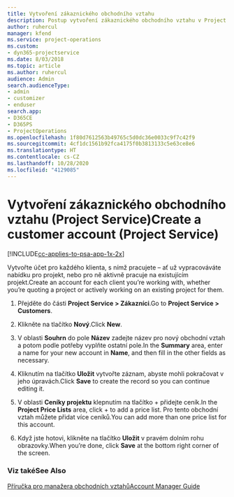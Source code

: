 ```yaml
---
title: Vytvoření zákaznického obchodního vztahu
description: Postup vytvoření zákaznického obchodního vztahu v Project Service
author: ruhercul
manager: kfend
ms.service: project-operations
ms.custom:
- dyn365-projectservice
ms.date: 8/03/2018
ms.topic: article
ms.author: ruhercul
audience: Admin
search.audienceType:
- admin
- customizer
- enduser
search.app:
- D365CE
- D365PS
- ProjectOperations
ms.openlocfilehash: 1f80d7612563b49765c5d0dc36e0033c9f7c42f9
ms.sourcegitcommit: 4cf1dc1561b92fca4175f0b3813133c5e63ce8e6
ms.translationtype: HT
ms.contentlocale: cs-CZ
ms.lasthandoff: 10/28/2020
ms.locfileid: "4129085"
---
```

# <a name="create-a-customer-account-project-service"></a><span data-ttu-id="ec081-103">Vytvoření zákaznického obchodního vztahu (Project Service)</span><span class="sxs-lookup"><span data-stu-id="ec081-103">Create a customer account (Project Service)</span></span>

[!INCLUDE[cc-applies-to-psa-app-1x-2x](../includes/cc-applies-to-psa-app-1x-2x.md)]

<span data-ttu-id="ec081-104">Vytvořte účet pro každého klienta, s nímž pracujete – ať už vypracováváte nabídku pro projekt, nebo pro ně aktivně pracuje na existujícím projekt.</span><span class="sxs-lookup"><span data-stu-id="ec081-104">Create an account for each client you’re working with, whether you’re quoting a project or actively working on an existing project for them.</span></span>  
  
1.  <span data-ttu-id="ec081-105">Přejděte do části **Project Service > Zákazníci**.</span><span class="sxs-lookup"><span data-stu-id="ec081-105">Go to **Project Service > Customers**.</span></span>  
  
2.  <span data-ttu-id="ec081-106">Klikněte na tlačítko **Nový**.</span><span class="sxs-lookup"><span data-stu-id="ec081-106">Click **New**.</span></span>  
  
3.  <span data-ttu-id="ec081-107">V oblasti **Souhrn** do pole **Název** zadejte název pro nový obchodní vztah a potom podle potřeby vyplňte ostatní pole.</span><span class="sxs-lookup"><span data-stu-id="ec081-107">In the **Summary** area, enter a name for your new account in **Name**, and then fill in the other fields as necessary.</span></span>  
  
4.  <span data-ttu-id="ec081-108">Kliknutím na tlačítko **Uložit** vytvořte záznam, abyste mohli pokračovat v jeho úpravách.</span><span class="sxs-lookup"><span data-stu-id="ec081-108">Click **Save** to create the record so you can continue editing it.</span></span>  
  
5.  <span data-ttu-id="ec081-109">V oblasti **Ceníky projektu** klepnutím na tlačítko + přidejte ceník.</span><span class="sxs-lookup"><span data-stu-id="ec081-109">In the **Project Price Lists** area, click + to add a price list.</span></span> <span data-ttu-id="ec081-110">Pro tento obchodní vztah můžete přidat více ceníků.</span><span class="sxs-lookup"><span data-stu-id="ec081-110">You can add more than one price list for this account.</span></span>  
  
6.  <span data-ttu-id="ec081-111">Když jste hotovi, klikněte na tlačítko **Uložit** v pravém dolním rohu obrazovky.</span><span class="sxs-lookup"><span data-stu-id="ec081-111">When you’re done, click **Save** at the bottom right corner of the screen.</span></span>  
  
### <a name="see-also"></a><span data-ttu-id="ec081-112">Viz také</span><span class="sxs-lookup"><span data-stu-id="ec081-112">See Also</span></span>  
 [<span data-ttu-id="ec081-113">Příručka pro manažera obchodních vztahů</span><span class="sxs-lookup"><span data-stu-id="ec081-113">Account Manager Guide</span></span>](../psa/account-manager-guide.md)
